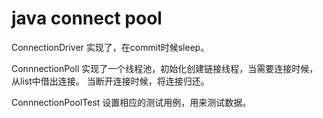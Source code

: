 # java connect pool

ConnectionDriver 实现了，在commit时候sleep。

ConnnectionPoll 实现了一个线程池，初始化创建链接线程，当需要连接时候，从list中借出连接。
当断开连接时候，将连接归还。

ConnnectionPoolTest 设置相应的测试用例，用来测试数据。

